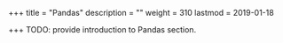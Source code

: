 +++
title = "Pandas"
description = ""
weight = 310
lastmod = 2019-01-18

+++
TODO: provide introduction to Pandas section.

